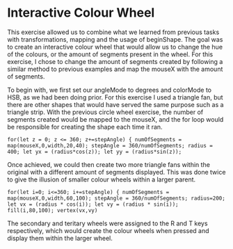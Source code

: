 # Interactive Colour Wheel

This exercise allowed us to combine what we learned from previous tasks with transformations, mapping and the usage of beginShape. The goal was to create an interactive colour wheel that would allow us to change the hue of the colours, or the amount of segments present in the wheel. For this exercise, I chose to change the amount of segments created by following a similar method to previous examples and map the mouseX with the amount of segments.

To begin with, we first set our angleMode to degrees and colorMode to HSB, as we had been doing prior. For this exercise I used a triangle fan, but there are other shapes that would have served the same purpose such as a triangle strip. With the previous circle wheel exercise, the number of segments created would be mapped to the mouseX, and the for loop would be responsible for creating the shape each time it ran.

`for(let z = 0; z <= 360; z+=stepAngle) {
  numOfSegments = map(mouseX,0,width,20,40);
  stepAngle = 360/numOfSegments;
  radius = 400;
  let yx = (radius*cos(z));
  let yy = (radius*sin(z));`

Once achieved, we could then create two more triangle fans within the original with a different amount of segments displayed. This was done twice to give the illusion of smaller colour wheels within a larger parent.

`for(let i=0; i<=360; i+=stepAngle) {
  numOfSegments = map(mouseX,0,width,60,100);
  stepAngle = 360/numOfSegments;
  radius=200;
  let vx = (radius * cos(i));
  let vy = (radius * sin(i));
  fill(i,80,100);
  vertex(vx,vy)`

  The secondary and teritary wheels were assigned to the R and T keys respectively, which would create the colour wheels when pressed and display them within the larger wheel.
